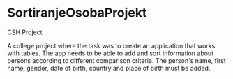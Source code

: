 # SortiranjeOsobaProjekt
CSH Project

A college project where the task was to create an application that works with tables. The app needs to be able to add and sort information about
persons according to different comparison criteria. The person's name, first name, gender, date of birth, country and place of birth must be added.
